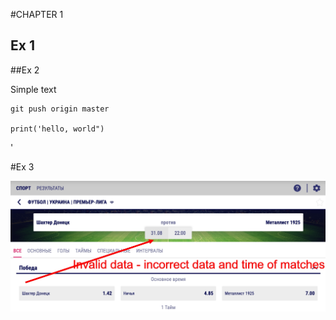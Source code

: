 #CHAPTER 1

## Ex 1


##Ex 2

Simple text


~~~
git push origin master

print('hello, world")
~~~
'



#Ex 3

![screen2](screenshots/screen2.jpg)